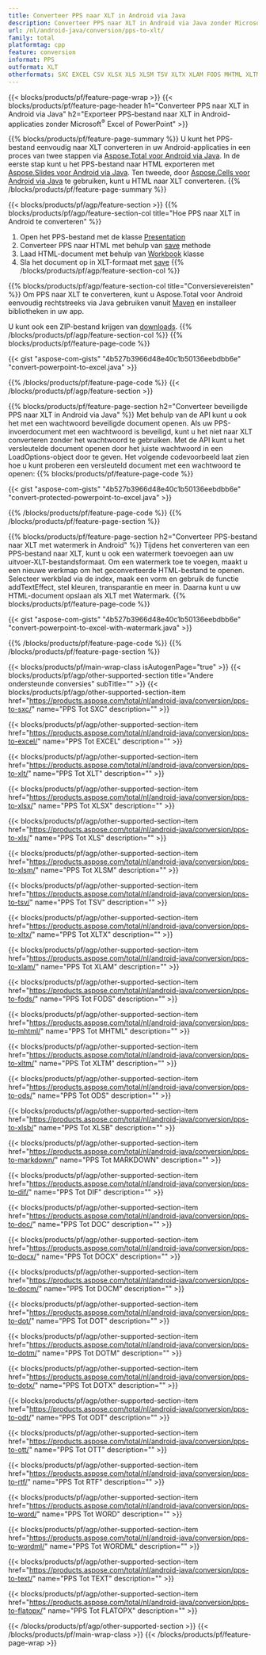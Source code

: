 ```yaml
---
title: Converteer PPS naar XLT in Android via Java
description: Converteer PPS naar XLT in Android via Java zonder Microsoft Excel of PowerPoint te gebruiken
url: /nl/android-java/conversion/pps-to-xlt/
family: total
platformtag: cpp
feature: conversion
informat: PPS
outformat: XLT
otherformats: SXC EXCEL CSV XLSX XLS XLSM TSV XLTX XLAM FODS MHTML XLTM ODS XLSB MARKDOWN DIF DOC DOCX DOCM DOT DOTM DOTX ODT OTT RTF WORD WORDML TEXT FLATOPX
---
```

{{< blocks/products/pf/feature-page-wrap >}}
{{< blocks/products/pf/feature-page-header h1="Converteer PPS naar XLT in Android via Java" h2="Exporteer PPS-bestand naar XLT in Android-applicaties zonder Microsoft<sup>&reg;</sup> Excel of PowerPoint" >}}

{{% blocks/products/pf/feature-page-summary %}}
U kunt het PPS-bestand eenvoudig naar XLT converteren in uw Android-applicaties in een proces van twee stappen via [Aspose.Total voor Android via Java](https://products.aspose.com/total/android-java/). In de eerste stap kunt u het PPS-bestand naar HTML exporteren met [Aspose.Slides voor Android via Java](https://products.aspose.com/slides/android-java/). Ten tweede, door [Aspose.Cells voor Android via Java](https://products.aspose.com/cells/android-java/) te gebruiken, kunt u HTML naar XLT converteren. 
{{% /blocks/products/pf/feature-page-summary  %}}

{{< blocks/products/pf/agp/feature-section >}}
{{% blocks/products/pf/agp/feature-section-col title="Hoe PPS naar XLT in Android te converteren" %}}
1. Open het PPS-bestand met de klasse [Presentation](https://reference.aspose.com/slides/java/com.aspose.slides/Presentation)
2. Converteer PPS naar HTML met behulp van [save](https://reference.aspose.com/slides/java/com.aspose.slides/Presentation#save-java.lang.String-int-com.aspose.slides.ISaveOptions-) methode
3. Laad HTML-document met behulp van [Workbook](https://reference.aspose.com/cells/java/com.aspose.cells/Workbook) klasse
4. Sla het document op in XLT-formaat met [save](https://reference.aspose.com/cells/java/com.aspose.cells/)
{{% /blocks/products/pf/agp/feature-section-col %}}

{{% blocks/products/pf/agp/feature-section-col title="Conversievereisten" %}}
Om PPS naar XLT te converteren, kunt u Aspose.Total voor Android eenvoudig rechtstreeks via Java gebruiken vanuit [Maven](https://repository.aspose.com/webapp/#/artifacts/browse/tree/General/repo/com/aspose/aspose-total) en installeer bibliotheken in uw app.

U kunt ook een ZIP-bestand krijgen van [downloads](https://downloads.aspose.com/total/androidjava).
{{% /blocks/products/pf/agp/feature-section-col %}}
{{% blocks/products/pf/feature-page-code %}}

{{< gist "aspose-com-gists" "4b527b3966d48e40c1b50136eebdbb6e" "convert-powerpoint-to-excel.java" >}}


{{% /blocks/products/pf/feature-page-code %}}
{{< /blocks/products/pf/agp/feature-section >}}

{{% blocks/products/pf/feature-page-section  h2="Converteer beveiligde PPS naar XLT in Android via Java" %}}
Met behulp van de API kunt u ook het met een wachtwoord beveiligde document openen. Als uw PPS-invoerdocument met een wachtwoord is beveiligd, kunt u het niet naar XLT converteren zonder het wachtwoord te gebruiken. Met de API kunt u het versleutelde document openen door het juiste wachtwoord in een LoadOptions-object door te geven. Het volgende codevoorbeeld laat zien hoe u kunt proberen een versleuteld document met een wachtwoord te openen:
{{% blocks/products/pf/feature-page-code %}}

{{< gist "aspose-com-gists" "4b527b3966d48e40c1b50136eebdbb6e" "convert-protected-powerpoint-to-excel.java" >}}
{{% /blocks/products/pf/feature-page-code  %}}
{{% /blocks/products/pf/feature-page-section %}}

{{% blocks/products/pf/feature-page-section  h2="Converteer PPS-bestand naar XLT met watermerk in Android" %}}
Tijdens het converteren van een PPS-bestand naar XLT, kunt u ook een watermerk toevoegen aan uw uitvoer-XLT-bestandsformaat. Om een watermerk toe te voegen, maakt u een nieuwe werkmap om het geconverteerde HTML-bestand te openen. Selecteer werkblad via de index, maak een vorm en gebruik de functie addTextEffect, stel kleuren, transparantie en meer in. Daarna kunt u uw HTML-document opslaan als XLT met Watermark.
{{% blocks/products/pf/feature-page-code %}}

{{< gist "aspose-com-gists" "4b527b3966d48e40c1b50136eebdbb6e" "convert-powerpoint-to-excel-with-watermark.java" >}}
{{% /blocks/products/pf/feature-page-code  %}}
{{% /blocks/products/pf/feature-page-section %}}

{{< blocks/products/pf/main-wrap-class isAutogenPage="true" >}}
{{< blocks/products/pf/agp/other-supported-section title="Andere ondersteunde conversies" subTitle="" >}}
{{< blocks/products/pf/agp/other-supported-section-item href="https://products.aspose.com/total/nl/android-java/conversion/pps-to-sxc/" name="PPS Tot SXC" description="" >}}

{{< blocks/products/pf/agp/other-supported-section-item href="https://products.aspose.com/total/nl/android-java/conversion/pps-to-excel/" name="PPS Tot EXCEL" description="" >}}

{{< blocks/products/pf/agp/other-supported-section-item href="https://products.aspose.com/total/nl/android-java/conversion/pps-to-xlt/" name="PPS Tot XLT" description="" >}}

{{< blocks/products/pf/agp/other-supported-section-item href="https://products.aspose.com/total/nl/android-java/conversion/pps-to-xlsx/" name="PPS Tot XLSX" description="" >}}

{{< blocks/products/pf/agp/other-supported-section-item href="https://products.aspose.com/total/nl/android-java/conversion/pps-to-xls/" name="PPS Tot XLS" description="" >}}

{{< blocks/products/pf/agp/other-supported-section-item href="https://products.aspose.com/total/nl/android-java/conversion/pps-to-xlsm/" name="PPS Tot XLSM" description="" >}}

{{< blocks/products/pf/agp/other-supported-section-item href="https://products.aspose.com/total/nl/android-java/conversion/pps-to-tsv/" name="PPS Tot TSV" description="" >}}

{{< blocks/products/pf/agp/other-supported-section-item href="https://products.aspose.com/total/nl/android-java/conversion/pps-to-xltx/" name="PPS Tot XLTX" description="" >}}

{{< blocks/products/pf/agp/other-supported-section-item href="https://products.aspose.com/total/nl/android-java/conversion/pps-to-xlam/" name="PPS Tot XLAM" description="" >}}

{{< blocks/products/pf/agp/other-supported-section-item href="https://products.aspose.com/total/nl/android-java/conversion/pps-to-fods/" name="PPS Tot FODS" description="" >}}

{{< blocks/products/pf/agp/other-supported-section-item href="https://products.aspose.com/total/nl/android-java/conversion/pps-to-mhtml/" name="PPS Tot MHTML" description="" >}}

{{< blocks/products/pf/agp/other-supported-section-item href="https://products.aspose.com/total/nl/android-java/conversion/pps-to-xltm/" name="PPS Tot XLTM" description="" >}}

{{< blocks/products/pf/agp/other-supported-section-item href="https://products.aspose.com/total/nl/android-java/conversion/pps-to-ods/" name="PPS Tot ODS" description="" >}}

{{< blocks/products/pf/agp/other-supported-section-item href="https://products.aspose.com/total/nl/android-java/conversion/pps-to-xlsb/" name="PPS Tot XLSB" description="" >}}

{{< blocks/products/pf/agp/other-supported-section-item href="https://products.aspose.com/total/nl/android-java/conversion/pps-to-markdown/" name="PPS Tot MARKDOWN" description="" >}}

{{< blocks/products/pf/agp/other-supported-section-item href="https://products.aspose.com/total/nl/android-java/conversion/pps-to-dif/" name="PPS Tot DIF" description="" >}}

{{< blocks/products/pf/agp/other-supported-section-item href="https://products.aspose.com/total/nl/android-java/conversion/pps-to-doc/" name="PPS Tot DOC" description="" >}}

{{< blocks/products/pf/agp/other-supported-section-item href="https://products.aspose.com/total/nl/android-java/conversion/pps-to-docx/" name="PPS Tot DOCX" description="" >}}

{{< blocks/products/pf/agp/other-supported-section-item href="https://products.aspose.com/total/nl/android-java/conversion/pps-to-docm/" name="PPS Tot DOCM" description="" >}}

{{< blocks/products/pf/agp/other-supported-section-item href="https://products.aspose.com/total/nl/android-java/conversion/pps-to-dot/" name="PPS Tot DOT" description="" >}}

{{< blocks/products/pf/agp/other-supported-section-item href="https://products.aspose.com/total/nl/android-java/conversion/pps-to-dotm/" name="PPS Tot DOTM" description="" >}}

{{< blocks/products/pf/agp/other-supported-section-item href="https://products.aspose.com/total/nl/android-java/conversion/pps-to-dotx/" name="PPS Tot DOTX" description="" >}}

{{< blocks/products/pf/agp/other-supported-section-item href="https://products.aspose.com/total/nl/android-java/conversion/pps-to-odt/" name="PPS Tot ODT" description="" >}}

{{< blocks/products/pf/agp/other-supported-section-item href="https://products.aspose.com/total/nl/android-java/conversion/pps-to-ott/" name="PPS Tot OTT" description="" >}}

{{< blocks/products/pf/agp/other-supported-section-item href="https://products.aspose.com/total/nl/android-java/conversion/pps-to-rtf/" name="PPS Tot RTF" description="" >}}

{{< blocks/products/pf/agp/other-supported-section-item href="https://products.aspose.com/total/nl/android-java/conversion/pps-to-word/" name="PPS Tot WORD" description="" >}}

{{< blocks/products/pf/agp/other-supported-section-item href="https://products.aspose.com/total/nl/android-java/conversion/pps-to-wordml/" name="PPS Tot WORDML" description="" >}}

{{< blocks/products/pf/agp/other-supported-section-item href="https://products.aspose.com/total/nl/android-java/conversion/pps-to-text/" name="PPS Tot TEXT" description="" >}}

{{< blocks/products/pf/agp/other-supported-section-item href="https://products.aspose.com/total/nl/android-java/conversion/pps-to-flatopx/" name="PPS Tot FLATOPX" description="" >}}


{{< /blocks/products/pf/agp/other-supported-section >}}
{{< /blocks/products/pf/main-wrap-class >}}
{{< /blocks/products/pf/feature-page-wrap >}}